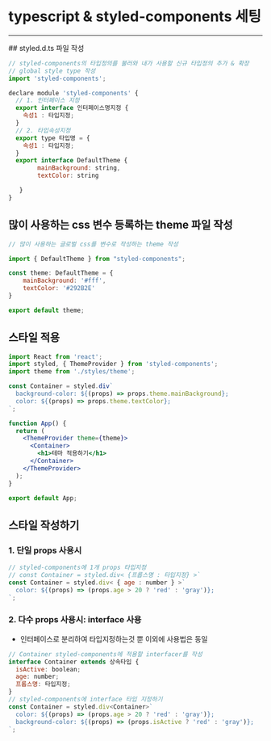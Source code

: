 # typescript & styled-components 세팅 
<hr/>
## styled.d.ts 파일 작성

```jsx
// styled-components의 타입정의를 불러와 내가 사용할 신규 타입정의 추가 & 확장
// global style type 작성
import 'styled-components';

declare module 'styled-components' {
  // 1. 인터페이스 지정
  export interface 인터페이스명지정 {
    속성1 : 타입지정;
  }
  // 2. 타입속성지정
  export type 타입명 = {
    속성1 : 타입지정;
  }
  export interface DefaultTheme {
        mainBackground: string,
        textColor: string

   }
}
```

## 많이 사용하는 css 변수 등록하는 theme 파일 작성

```jsx
// 많이 사용하는 글로벌 css를 변수로 작성하는 theme 작성

import { DefaultTheme } from "styled-components";

const theme: DefaultTheme = {
    mainBackground: '#fff',
    textColor: '#292B2E'
}

export default theme;
```

## 스타일 적용

```jsx
import React from 'react';
import styled, { ThemeProvider } from 'styled-components';
import theme from './styles/theme';

const Container = styled.div`
  background-color: ${(props) => props.theme.mainBackground};
  color: ${(props) => props.theme.textColor};
`;

function App() {
  return (
    <ThemeProvider theme={theme}>
      <Container>
        <h1>테마 적용하기</h1>
      </Container>
    </ThemeProvider>
  );
}

export default App;
```

## 스타일 작성하기

### 1. 단일 props 사용시

```jsx
// styled-components에 1개 props 타입지정
// const Container = styled.div< {프롭스명 : 타입지정} >`
const Container = styled.div< { age : number } >`
  color: ${(props) => (props.age > 20 ? 'red' : 'gray')};
`;
```

### 2. 다수 props 사용시: interface 사용

- 인터페이스로 분리하여 타입지정하는것 뿐 이외에 사용법은 동일

```jsx
// Container styled-components에 적용할 interfacer를 작성
interface Container extends 상속타입 {
  isActive: boolean;
  age: number;
  프롭스명: 타입지정;
}
// styled-components에 interface 타입 지정하기
const Container = styled.div<Container>`
  color: ${(props) => (props.age > 20 ? 'red' : 'gray')};
  background-color: ${(props) => (props.isActive ? 'red' : 'gray')};
`;
```